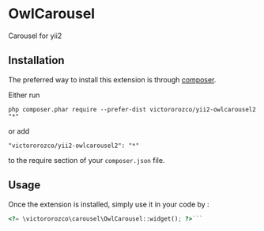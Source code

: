 OwlCarousel
===========
Carousel for yii2

Installation
------------

The preferred way to install this extension is through [composer](http://getcomposer.org/download/).

Either run

```
php composer.phar require --prefer-dist victororozco/yii2-owlcarousel2 "*"
```

or add

```
"victororozco/yii2-owlcarousel2": "*"
```

to the require section of your `composer.json` file.


Usage
-----

Once the extension is installed, simply use it in your code by  :

```php
<?= \victororozco\carousel\OwlCarousel::widget(); ?>```